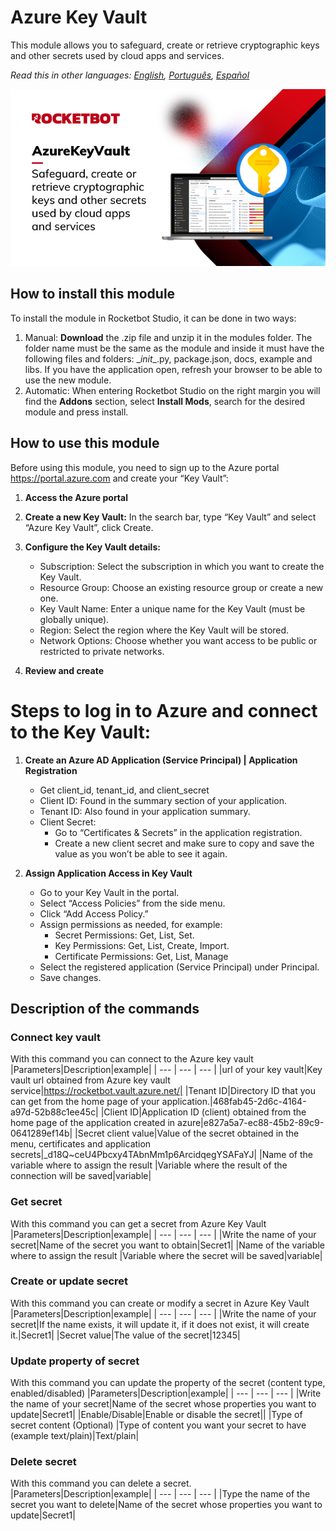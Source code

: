 



# Azure Key Vault
  
This module allows you to safeguard, create or retrieve cryptographic keys and other secrets used by cloud apps and services.  

*Read this in other languages: [English](Manual_AzureKeyVault.md), [Português](Manual_AzureKeyVault.pr.md), [Español](Manual_AzureKeyVault.es.md)*
  
![banner](imgs/Banner_AzureKeyVault.jpg)
## How to install this module
  
To install the module in Rocketbot Studio, it can be done in two ways:
1. Manual: __Download__ the .zip file and unzip it in the modules folder. The folder name must be the same as the module and inside it must have the following files and folders: \__init__.py, package.json, docs, example and libs. If you have the application open, refresh your browser to be able to use the new module.
2. Automatic: When entering Rocketbot Studio on the right margin you will find the **Addons** section, select **Install Mods**, search for the desired module and press install.  

## How to use this module
Before using this module, you need to sign up to the Azure portal https://portal.azure.com and create your “Key Vault”:

1. **Access the Azure portal**

2. **Create a new Key Vault:**
    In the search bar, type “Key Vault” and select “Azure Key Vault”, click Create.

3. **Configure the Key Vault details:**
    - Subscription: Select the subscription in which you want to create the Key Vault.
    - Resource Group:
        Choose an existing resource group or create a new one.
    - Key Vault Name:
        Enter a unique name for the Key Vault (must be globally unique).
    - Region:
        Select the region where the Key Vault will be stored.
    - Network Options:
        Choose whether you want access to be public or restricted to private networks.

4. **Review and create**

# Steps to log in to Azure and connect to the Key Vault:

1. **Create an Azure AD Application (Service Principal) | Application Registration**
    - Get client_id, tenant_id, and client_secret
    - Client ID: Found in the summary section of your application.
    - Tenant ID: Also found in your application summary.
    - Client Secret:
        - Go to “Certificates & Secrets” in the application registration.
        - Create a new client secret and make sure to copy and save the value as you won’t be able to see it again.

2. **Assign Application Access in Key Vault**
    - Go to your Key Vault in the portal.
    - Select “Access Policies” from the side menu.
    - Click “Add Access Policy.”
    - Assign permissions as needed, for example:
        - Secret Permissions: Get, List, Set.
        - Key Permissions: Get, List, Create, Import.
        - Certificate Permissions: Get, List, Manage
    - Select the registered application (Service Principal) under Principal.
    - Save changes.


## Description of the commands

### Connect key vault
  
With this command you can connect to the Azure key vault
|Parameters|Description|example|
| --- | --- | --- |
|url of your key vault|Key vault url obtained from Azure key vault service|https://rocketbot.vault.azure.net/|
|Tenant ID|Directory ID that you can get from the home page of your application.|468fab45-2d6c-4164-a97d-52b88c1ee45c|
|Client ID|Application ID (client) obtained from the home page of the application created in azure|e827a5a7-ec88-45b2-89c9-0641289ef14b|
|Secret client value|Value of the secret obtained in the menu, certificates and application secrets|_d18Q~ceU4Pbcxy4TAbnMm1p6ArcidqegYSAFaYJ|
|Name of the variable where to assign the result |Variable where the result of the connection will be saved|variable|

### Get secret
  
With this command you can get a secret from Azure Key Vault
|Parameters|Description|example|
| --- | --- | --- |
|Write the name of your secret|Name of the secret you want to obtain|Secret1|
|Name of the variable where to assign the result |Variable where the secret will be saved|variable|

### Create or update secret
  
With this command you can create or modify a secret in Azure Key Vault
|Parameters|Description|example|
| --- | --- | --- |
|Write the name of your secret|If the name exists, it will update it, if it does not exist, it will create it.|Secret1|
|Secret value|The value of the secret|12345|

### Update property of secret
  
With this command you can update the property of the secret (content type, enabled/disabled)
|Parameters|Description|example|
| --- | --- | --- |
|Write the name of your secret|Name of the secret whose properties you want to update|Secret1|
|Enable/Disable|Enable or disable the secret||
|Type of secret content (Optional) |Type of content you want your secret to have (example text/plain)|Text/plain|

### Delete secret
  
With this command you can delete a secret.
|Parameters|Description|example|
| --- | --- | --- |
|Type the name of the secret you want to delete|Name of the secret whose properties you want to update|Secret1|
